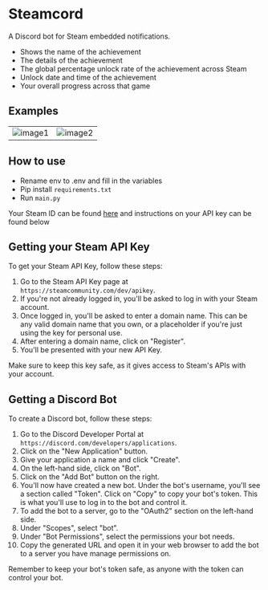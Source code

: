 # Steamcord
A Discord bot for Steam embedded notifications.

- Shows the name of the achievement
- The details of the achievement
- The global percentage unlock rate of the achievement across Steam
- Unlock date and time of the achievement
- Your overall progress across that game

## Examples

<table>
  <tr>
    <td>
      <img src="https://github.com/zeroquinc/Steamcord/assets/39315068/663a3e7d-fc77-46b6-bcda-b2857a1c34e3" alt="image1">
    </td>
    <td>
      <img src="https://github.com/zeroquinc/Steamcord/assets/39315068/03f05f3e-c136-434c-b8e7-40887382c47e" alt="image2">
    </td>
  </tr>
</table>

## How to use

- Rename env to .env and fill in the variables
- Pip install `requirements.txt`
- Run `main.py`

Your Steam ID can be found [here](https://www.steamidfinder.com/) and instructions on your API key can be found below

## Getting your Steam API Key

To get your Steam API Key, follow these steps:

1. Go to the Steam API Key page at `https://steamcommunity.com/dev/apikey`.
2. If you're not already logged in, you'll be asked to log in with your Steam account.
3. Once logged in, you'll be asked to enter a domain name. This can be any valid domain name that you own, or a placeholder if you're just using the key for personal use.
4. After entering a domain name, click on "Register".
5. You'll be presented with your new API Key.

Make sure to keep this key safe, as it gives access to Steam's APIs with your account.

## Getting a Discord Bot

To create a Discord bot, follow these steps:

1. Go to the Discord Developer Portal at `https://discord.com/developers/applications`.
2. Click on the "New Application" button.
3. Give your application a name and click "Create".
4. On the left-hand side, click on "Bot".
5. Click on the "Add Bot" button on the right.
6. You'll now have created a new bot. Under the bot's username, you'll see a section called "Token". Click on "Copy" to copy your bot's token. This is what you'll use to log in to the bot and control it.
7. To add the bot to a server, go to the "OAuth2" section on the left-hand side.
8. Under "Scopes", select "bot".
9. Under "Bot Permissions", select the permissions your bot needs.
10. Copy the generated URL and open it in your web browser to add the bot to a server you have manage permissions on.

Remember to keep your bot's token safe, as anyone with the token can control your bot.
